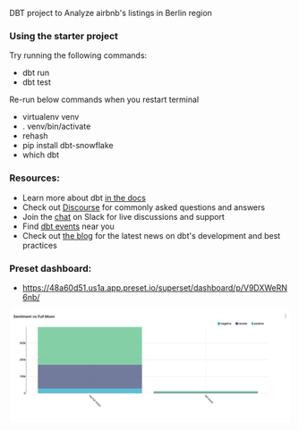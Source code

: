 DBT project to Analyze airbnb's listings in Berlin region

### Using the starter project

Try running the following commands:
- dbt run
- dbt test

Re-run below commands when you restart terminal






- virtualenv venv
- . venv/bin/activate
- rehash
- pip install dbt-snowflake
- which dbt


### Resources:
- Learn more about dbt [in the docs](https://docs.getdbt.com/docs/introduction)
- Check out [Discourse](https://discourse.getdbt.com/) for commonly asked questions and answers
- Join the [chat](https://community.getdbt.com/) on Slack for live discussions and support
- Find [dbt events](https://events.getdbt.com) near you
- Check out [the blog](https://blog.getdbt.com/) for the latest news on dbt's development and best practices

### Preset dashboard:
- https://48a60d51.us1a.app.preset.io/superset/dashboard/p/V9DXWeRN6nb/

![dbt](images/dbt.png)
